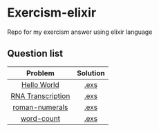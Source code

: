 
# Exercism-elixir

Repo for my exercism answer using elixir language

## Question list

| Problem  | Solution |
|:--------:|:--------:|
| [Hello World]([hello-world](https://exercism.io/tracks/elixir/exercises/hello-world)) | [.exs](hello-world/hello_world.exs) |
| [RNA Transcription](https://exercism.io/tracks/elixir/exercises/rna-transcription) | [.exs](rna-transcription/rna-transcription.exs) |
| [roman-numerals](https://exercism.io/tracks/elixir/exercises/roman-numerals) | [.exs](roman-numerals/roman.exs) |
| [word-count](https://exercism.io/tracks/elixir/exercises/word-count) | [.exs](word-count/word-count.exs) |
